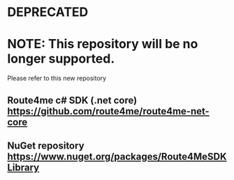 # DEPRECATED
# NOTE: This repository will be no longer supported. 

Please refer to this new repository 

## Route4me c# SDK (.net core) https://github.com/route4me/route4me-net-core

## NuGet repository https://www.nuget.org/packages/Route4MeSDKLibrary
